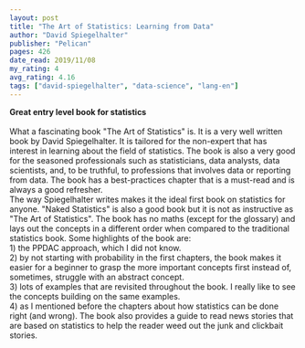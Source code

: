 ```yaml
---
layout: post
title: "The Art of Statistics: Learning from Data"
author: "David Spiegelhalter"
publisher: "Pelican"
pages: 426
date_read: 2019/11/08
my_rating: 4
avg_rating: 4.16
tags: ["david-spiegelhalter", "data-science", "lang-en"]
---
```


<b> Great entry level book for statistics </b><br/><br/>What a fascinating book "The Art of Statistics" is. It is a very well written book by David Spiegelhalter. It is tailored for the non-expert that has interest in learning about the field of statistics. The book is also a very good for the seasoned professionals such as statisticians, data analysts, data scientists, and, to be truthful, to professions that involves data or  reporting from data. The book has a best-practices chapter that is a must-read and is always a good refresher.<br/>The way Spiegelhalter writes makes it the ideal first book on statistics for anyone. "Naked Statistics" is also a good book but it is not as instructive as "The Art of Statistics". The book has no maths (except for the glossary) and lays out the concepts in a different order when compared to the traditional statistics book. Some highlights of the book are:<br/>1) the PPDAC approach, which I did not know.<br/>2) by not starting with probability in the first chapters, the book makes it easier for a beginner to grasp the  more important concepts first instead of, sometimes, struggle with an abstract concept.<br/>3) lots of examples that are revisited throughout the book. I really like to see the concepts building on the same  examples.<br/>4) as I mentioned before the chapters about how statistics can be done right (and wrong). The book also provides a guide to read news stories that are based on statistics to help the reader weed out the junk and clickbait stories.

